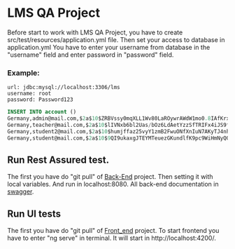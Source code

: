 # LMS QA Project

Before start to work with LMS QA Project, you have to create src/test/resources/application.yml file.
Then set your access to database in application.yml
You have to enter your username from database in the "username" field and enter password in "password" field.

### Example:
```
url: jdbc:mysql://localhost:3306/lms
username: root 
password: Password123
```

```sql
INSERT INTO account ()
Germany,admin@mail.com,$2a$10$ZRBVssy0mqXLL1Wv80LaROywrAWdW1mo0.8IAfKrxiswmcBlE1bai,Jhon,Admin,true,+490577777777,ADMIN,CONFIRMED,
Germany,teacher@mail.com,$2a$10$lIVNxb6bl2Uas/bOz6LdAetYzzSfTRIFx4iJS9fR5u1XqkLujcApS,Teacher,Testteach,true,+401871234567,TEACHER,CONFIRMED,
Germany,student2@mail.com,$2a$10$humjffaz25vyY1zmB2FwuONfXnIuN7AKyTJ4nhBAzXG7WfMeLyc9i,Student,Test,true,+490571234567,STUDENT,CONFIRMED,41
Germany,student@mail.com,$2a$10$9QI9ukaxgJTEYMTeuezGKundlfK9pc9WiHmNyQQvxmxaaNyF9y4ca,Student,Test,true,+490571234567,STUDENT,CONFIRMED,39
```

## Run Rest Assured test.
The first you have do "git pull" of [Back-End](https://github.com/ait-tr/lms-be) project.
Then setting it with local variables. And run in localhost:8080.
All back-end documentation in [swagger](http://localhost:8080/swagger-ui/index.html#/).

## Run UI tests
The first you have do "git pull" of [Front_end](https://github.com/ait-tr/lms-fe) project.
To start frontend you have to enter "ng serve" in terminal.
It will start in http://localhost:4200/.

